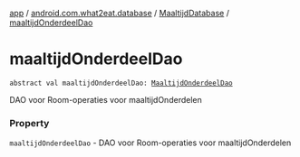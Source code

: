 [app](../../index.md) / [android.com.what2eat.database](../index.md) / [MaaltijdDatabase](index.md) / [maaltijdOnderdeelDao](./maaltijd-onderdeel-dao.md)

# maaltijdOnderdeelDao

`abstract val maaltijdOnderdeelDao: `[`MaaltijdOnderdeelDao`](../-maaltijd-onderdeel-dao/index.md)

DAO voor Room-operaties voor maaltijdOnderdelen

### Property

`maaltijdOnderdeelDao` - DAO voor Room-operaties voor maaltijdOnderdelen